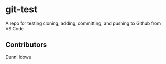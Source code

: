 # git-test
A repo for testing cloning, adding, committing, and pushing to Github from VS Code
## Contributors

Dunni Idowu